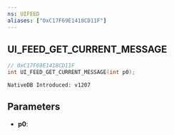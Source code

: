 ```yaml
---
ns: UIFEED
aliases: ["0xC17F69E1418CD11F"]
---
```

## UI_FEED_GET_CURRENT_MESSAGE

```c
// 0xC17F69E1418CD11F
int UI_FEED_GET_CURRENT_MESSAGE(int p0);
```

```
NativeDB Introduced: v1207
```

## Parameters
* **p0**:

